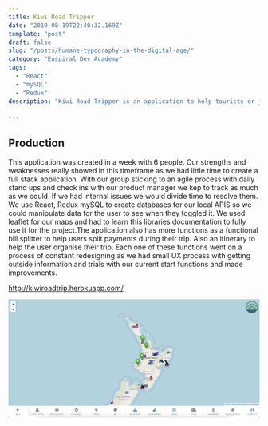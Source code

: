 ```yaml
---
title: Kiwi Road Tripper
date: "2019-08-19T22:40:32.169Z"
template: "post"
draft: false
slug: "/posts/humane-typography-in-the-digital-age/"
category: "Enspiral Dev Academy"
tags:
  - "React"
  - "mySQL"
  - "Redux"
description: "Kiwi Road Tripper is an application to help tourists or just local people of New Zealand to figure out and plan their route through our huge databases full of unique locations to visit. With a simple flowing design to help keep the complication of the app to as minimal as possible. Using React, Redux, mySQL Databases and with keeping the team of 6 in an agile process to have constant checks with our product owners."

---
```


## Production

This application was created in a week with 6 people. Our strengths and weaknesses really showed in this timeframe as we had little time to create a full stack application. With our group sticking to an agile process with daily stand ups and check ins with our product manager we kep to track as much as we could. If we had internal issues we would divide time to resolve them. We use React, Redux mySQL to create databases for our local APIS so we could manipulate data for the user to see when they toggled it. We used leaflet for our maps and had to learn this libraries documentation to fully use it for the project.The application also has more functions as a functional bill splitter to help users split payments during their trip. Also an itinerary to help the user organise their trip. Each one of these functions went on a process of constant redesigning as we had small UX process with getting outside information and trials with our current start functions and made improvements.

<a>http://kiwiroadtrip.herokuapp.com/</a>



![krt.jpg](/media/krt.jpg)
